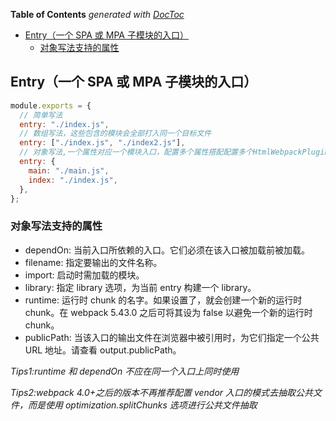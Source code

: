 <!-- START doctoc generated TOC please keep comment here to allow auto update -->
<!-- DON'T EDIT THIS SECTION, INSTEAD RE-RUN doctoc TO UPDATE -->
**Table of Contents**  *generated with [DocToc](https://github.com/thlorenz/doctoc)*

- [Entry（一个 SPA 或 MPA 子模块的入口）](#entry%E4%B8%80%E4%B8%AA-spa-%E6%88%96-mpa-%E5%AD%90%E6%A8%A1%E5%9D%97%E7%9A%84%E5%85%A5%E5%8F%A3)
  - [对象写法支持的属性](#%E5%AF%B9%E8%B1%A1%E5%86%99%E6%B3%95%E6%94%AF%E6%8C%81%E7%9A%84%E5%B1%9E%E6%80%A7)

<!-- END doctoc generated TOC please keep comment here to allow auto update -->

## Entry（一个 SPA 或 MPA 子模块的入口）

```js
module.exports = {
  // 简单写法
  entry: "./index.js",
  // 数组写法，这些包含的模块会全部打入同一个目标文件
  entry: ["./index.js", "./index2.js"],
  // 对象写法,一个属性对应一个模块入口，配置多个属性搭配配置多个HtmlWebpackPlugin插件，即可实现多页应用的打包流程
  entry: {
    main: "./main.js",
    index: "./index.js",
  },
};
```

### 对象写法支持的属性

- dependOn: 当前入口所依赖的入口。它们必须在该入口被加载前被加载。
- filename: 指定要输出的文件名称。
- import: 启动时需加载的模块。
- library: 指定 library 选项，为当前 entry 构建一个 library。
- runtime: 运行时 chunk 的名字。如果设置了，就会创建一个新的运行时 chunk。在 webpack 5.43.0 之后可将其设为 false 以避免一个新的运行时 chunk。
- publicPath: 当该入口的输出文件在浏览器中被引用时，为它们指定一个公共 URL 地址。请查看 output.publicPath。

_Tips1:runtime 和 dependOn 不应在同一个入口上同时使用_

_Tips2:webpack 4.0+之后的版本不再推荐配置 vendor 入口的模式去抽取公共文件，而是使用 optimization.splitChunks 选项进行公共文件抽取_

